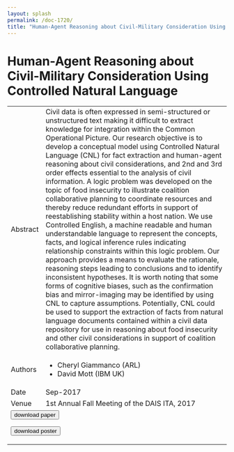 ```yaml
---
layout: splash
permalink: /doc-1720/
title: "Human-Agent Reasoning about Civil-Military Consideration Using Controlled Natural Language"
---
```


# Human-Agent Reasoning about Civil-Military Consideration Using Controlled Natural Language

<table>
    <tbody>
    <tr>
        <td>Abstract</td>
        <td>Civil data is often expressed in semi-structured or unstructured text making it difficult to extract knowledge for integration within the Common Operational Picture. Our research objective is to develop a conceptual model using Controlled Natural Language (CNL) for fact extraction and human-agent reasoning about civil considerations, and 2nd and 3rd order effects essential to the analysis of civil information. A logic problem was developed on the topic of food insecurity to illustrate coalition collaborative planning to coordinate resources and thereby reduce redundant efforts in support of reestablishing stability within a host nation. We use Controlled English, a machine readable and human understandable language to represent the concepts, facts, and logical inference rules indicating relationship constraints within this logic problem. Our approach provides a means to evaluate the rationale, reasoning steps leading to conclusions and to identify inconsistent hypotheses. It is worth noting that some forms of cognitive biases, such as the confirmation bias and mirror-imaging may be identified by using CNL to capture assumptions. Potentially, CNL could be used to support the extraction of facts from natural language documents contained within a civil data repository for use in reasoning about food insecurity and other civil considerations in support of coalition collaborative planning.</td>
    </tr>
    <tr>
        <td>Authors</td>
        <td>
            <ul>
                <li>Cheryl Giammanco (ARL)</li>
                <li>David Mott (IBM UK)</li>
            </ul>
        </td>
    </tr>
    <tr>
        <td>Date</td>
        <td>Sep-2017</td>
    </tr>
    <tr>
        <td>Venue</td>
        <td>1st Annual Fall Meeting of the DAIS ITA, 2017</td>
    </tr>
        <tr>
            <td colspan="2">
                <form method="get" action="https://dais-ita.org/sites/default/files/S_016-paper.pdf">
                    <button type="submit">download paper</button>
                </form>
                <form method="get" action="https://dais-ita.org/sites/default/files/S_016-poster.pdf">
                    <button type="submit">download poster</button>
                </form>
            </td>
        </tr>
    </tbody>
</table>
